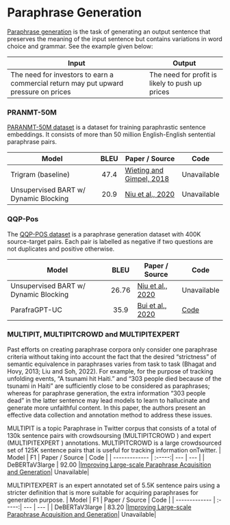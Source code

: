 # Paraphrase Generation
[Paraphrase generation](https://arxiv.org/abs/1908.07831) is the task of generating an output sentence that preserves the meaning of the input sentence but contains variations in word choice and grammar. See the example given below:

| Input                      | Output                 |
| -------------------------  | ---------------------- |
|The need for investors to earn a commercial return may put upward pressure on prices| The need for profit is likely to push up prices|

### PRANMT-50M
[PARANMT-50M dataset](https://arxiv.org/pdf/1711.05732v2.pdf) is a dataset for training paraphrastic sentence embeddings. It consists of more than 50 million English-English sentential paraphrase pairs.

| Model           | BLEU  |  Paper / Source | Code |
| ------------- | :-----:| --- | --- |
| Trigram (baseline)| 47.4| [Wieting and Gimpel, 2018](https://arxiv.org/pdf/1711.05732v2.pdf)| Unavailable|
| Unsupervised BART w/ Dynamic Blocking | 20.9 | [Niu et al., 2020](https://arxiv.org/pdf/2010.12885v1.pdf)| Unavailable|

### QQP-Pos
The [QQP-POS dataset](https://www.kaggle.com/c/quora-question-pairs/overview) is a paraphrase generation dataset with 400K source-target pairs. Each pair is labelled as negative if two questions are not duplicates and positive otherwise.

| Model           | BLEU  |  Paper / Source | Code |
| ------------- | :-----:| --- | --- |
| Unsupervised BART w/ Dynamic Blocking | 26.76 | [Niu et al., 2020](https://arxiv.org/pdf/2010.12885v1.pdf)| Unavailable|
| ParafraGPT-UC| 35.9| [Bui et al., 2020](https://arxiv.org/pdf/2011.14344v1.pdf)| [Code](https://github.com/BH-So/unsupervised-paraphrase-generation)|

### MULTIPIT, MULTIPITCROWD and MULTIPITEXPERT

Past efforts on creating paraphrase corpora only consider one paraphrase criteria without taking into account the fact that the desired “strictness” of semantic equivalence in paraphrases varies from task to task (Bhagat and Hovy, 2013; Liu and Soh, 2022). For example, for the purpose of tracking unfolding events, “A tsunami hit Haiti.” and “303 people died because of the tsunami in Haiti” are sufficiently close to be considered as paraphrases; whereas for paraphrase generation, the extra information “303 people dead” in the latter sentence may lead models to learn to hallucinate and generate more unfaithful content. In this paper, the authors present an effective data collection and annotation method to address these issues.

MULTIPIT is a topic Paraphrase in Twitter corpus that consists of a total of 130k sentence pairs with crowdsoursing (MULTIPITCROWD ) and expert (MULTIPITEXPERT ) annotations. MULTIPITCROWD is a large crowdsourced set of 125K sentence pairs that is useful for tracking information onTwitter.
| Model           | F1  |  Paper / Source | Code |
| ------------- | :-----:| --- | --- |
| DeBERTaV3large | 92.00 |[Improving Large-scale Paraphrase Acquisition and Generation](https://arxiv.org/pdf/2210.03235v2.pdf)| Unavailable|


MULTIPITEXPERT is an expert annotated set of 5.5K sentence pairs using a stricter definition that is more suitable for acquiring paraphrases for
generation purpose. 
| Model           | F1  |  Paper / Source | Code |
| ------------- | :-----:| --- | --- |
| DeBERTaV3large | 83.20 |[Improving Large-scale Paraphrase Acquisition and Generation](https://arxiv.org/pdf/2210.03235v2.pdf)| Unavailable|
